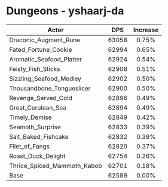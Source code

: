 # Dungeons - yshaarj-da
| Actor | DPS | Increase |
|---|:---:|:---:|
|Draconic_Augment_Rune|63058|0.75%|
|Fated_Fortune_Cookie|62994|0.65%|
|Aromatic_Seafood_Platter|62924|0.54%|
|Feisty_Fish_Sticks|62908|0.51%|
|Sizzling_Seafood_Medley|62902|0.50%|
|Thousandbone_Tongueslicer|62900|0.50%|
|Revenge_Served_Cold|62896|0.49%|
|Great_Cerulean_Sea|62894|0.49%|
|Timely_Demise|62849|0.42%|
|Seamoth_Surprise|62833|0.39%|
|Salt_Baked_Fishcake|62832|0.39%|
|Filet_of_Fangs|62820|0.37%|
|Roast_Duck_Delight|62754|0.26%|
|Thrice_Spiced_Mammoth_Kabob|62701|0.18%|
|Base|62589|0.00%|
